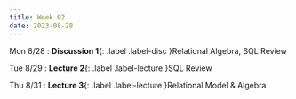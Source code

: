 ```yaml
---
title: Week 02
date: 2023-08-28
---
```


Mon 8/28
: **Discussion 1**{: .label .label-disc }Relational Algebra, SQL Review

Tue 8/29
: **Lecture 2**{: .label .label-lecture }SQL Review

Thu 8/31
: **Lecture 3**{: .label .label-lecture }Relational Model & Algebra

